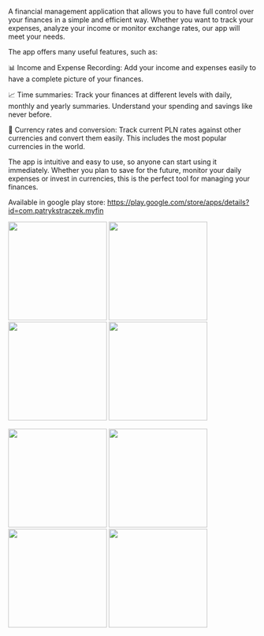 A financial management application that allows you to have full control over your finances in a simple and efficient way. Whether you want to track your expenses, analyze your income or monitor exchange rates, our app will meet your needs.

The app offers many useful features, such as:

📊 Income and Expense Recording: Add your income and expenses easily to have a complete picture of your finances.

📈 Time summaries: Track your finances at different levels with daily, monthly and yearly summaries. Understand your spending and savings like never before.

💱 Currency rates and conversion: Track current PLN rates against other currencies and convert them easily. This includes the most popular currencies in the world.

The app is intuitive and easy to use, so anyone can start using it immediately. Whether you plan to save for the future, monitor your daily expenses or invest in currencies, this is the perfect tool for managing your finances.

Available in google play store:
https://play.google.com/store/apps/details?id=com.patrykstraczek.myfin



<p float="left">
  <img src="https://github.com/patrykstraczek/myfin/assets/106317125/7624141a-2986-42fc-97ed-1c982d09a561" width="200" />
  <img src="https://github.com/patrykstraczek/myfin/assets/106317125/d144bbd1-0821-44fb-830e-485619acd06f" width="200" />
  <img src="https://github.com/patrykstraczek/myfin/assets/106317125/224dddc5-bc51-4e28-91ff-3fbe93e43904" width="200" />
  <img src="https://github.com/patrykstraczek/myfin/assets/106317125/9ed4c332-01b1-4fd2-9dec-76e3639e4ec3" width="200" />
</p>
<p float="left">
  <img src="https://github.com/patrykstraczek/myfin/assets/106317125/70081907-bfbb-484a-a429-cba602c9efd2" width="200" />
  <img src="https://github.com/patrykstraczek/myfin/assets/106317125/2567f97e-776c-404d-86b2-39757d2d1a6d" width="200" /> 
  <img src="https://github.com/patrykstraczek/myfin/assets/106317125/7b06a4b2-adb5-4b32-acd7-8a6eaee76f81" width="200" />
  <img src="https://github.com/patrykstraczek/myfin/assets/106317125/55ac3d38-108d-44e6-b828-586754f77925" width="200" /> 
</p>

